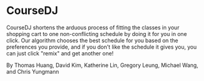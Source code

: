 CourseDJ
=========

CourseDJ shortens the arduous process of fitting the classes in your shopping cart to one non-conflicting schedule by doing it for you in one click. Our algorithm chooses the best schedule for you based on the preferences you provide, and if you don't like the schedule it gives you, you can just click "remix" and get another one! 

By Thomas Huang, David Kim, Katherine Lin, Gregory Leung, Michael Wang, and Chris Yungmann